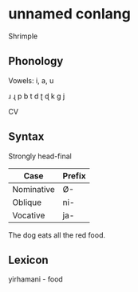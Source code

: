# unnamed conlang

Shrimple

## Phonology

Vowels: i, a, u

ɹ ɻ
p b t d ʈ ɖ k g
j

CV

## Syntax

Strongly head-final

| Case       | Prefix |
|------------|--------|
| Nominative | Ø-     |
| Oblique    | ni-    |
| Vocative   | ja-    |

The dog eats all the red food.

## Lexicon

yirhamani - food
